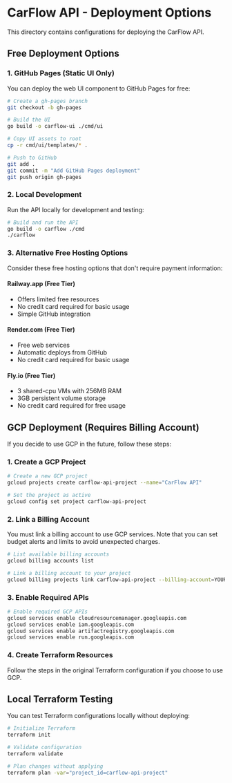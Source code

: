# CarFlow API - Deployment Options

This directory contains configurations for deploying the CarFlow API.

## Free Deployment Options

### 1. GitHub Pages (Static UI Only)

You can deploy the web UI component to GitHub Pages for free:

```bash
# Create a gh-pages branch
git checkout -b gh-pages

# Build the UI
go build -o carflow-ui ./cmd/ui

# Copy UI assets to root
cp -r cmd/ui/templates/* .

# Push to GitHub
git add .
git commit -m "Add GitHub Pages deployment"
git push origin gh-pages
```

### 2. Local Development

Run the API locally for development and testing:

```bash
# Build and run the API
go build -o carflow ./cmd
./carflow
```

### 3. Alternative Free Hosting Options

Consider these free hosting options that don't require payment information:

#### Railway.app (Free Tier)
- Offers limited free resources
- No credit card required for basic usage
- Simple GitHub integration

#### Render.com (Free Tier)
- Free web services
- Automatic deploys from GitHub
- No credit card required for basic usage

#### Fly.io (Free Tier)
- 3 shared-cpu VMs with 256MB RAM
- 3GB persistent volume storage
- No credit card required for free usage

## GCP Deployment (Requires Billing Account)

If you decide to use GCP in the future, follow these steps:

### 1. Create a GCP Project

```bash
# Create a new GCP project
gcloud projects create carflow-api-project --name="CarFlow API"

# Set the project as active
gcloud config set project carflow-api-project
```

### 2. Link a Billing Account

You must link a billing account to use GCP services. Note that you can set budget alerts and limits to avoid unexpected charges.

```bash
# List available billing accounts
gcloud billing accounts list

# Link a billing account to your project
gcloud billing projects link carflow-api-project --billing-account=YOUR_BILLING_ACCOUNT_ID
```

### 3. Enable Required APIs

```bash
# Enable required GCP APIs
gcloud services enable cloudresourcemanager.googleapis.com
gcloud services enable iam.googleapis.com
gcloud services enable artifactregistry.googleapis.com
gcloud services enable run.googleapis.com
```

### 4. Create Terraform Resources

Follow the steps in the original Terraform configuration if you choose to use GCP.

## Local Terraform Testing

You can test Terraform configurations locally without deploying:

```bash
# Initialize Terraform
terraform init

# Validate configuration
terraform validate

# Plan changes without applying
terraform plan -var="project_id=carflow-api-project"
``` 